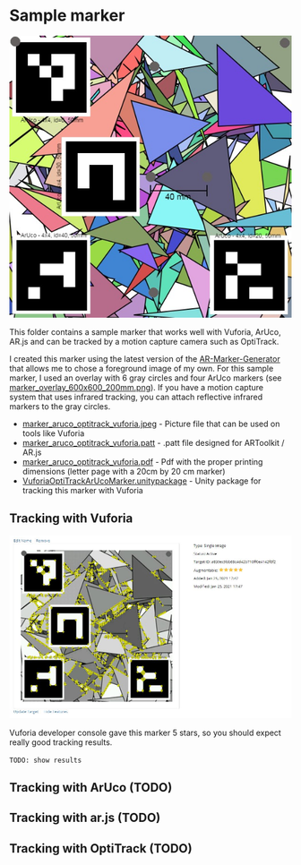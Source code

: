 # Sample marker

![Example marker generated in the tool](marker_aruco_optitrack_vuforia.jpeg)

This folder contains a sample marker that works well with Vuforia,
 ArUco, AR.js and can be tracked by a motion capture camera such as OptiTrack.

I created this marker using the latest version of the [AR-Marker-Generator](https://danilogr.github.io/AR-Marker-Generator/) that allows me
to chose a foreground image of my own. For this sample marker, I used an overlay with 6 gray circles and four ArUco markers (see [marker_overlay_600x600_200mm.png](marker_overlay_600x600_200mm.png)).
If you have a motion capture system that uses infrared tracking, you can attach reflective infrared markers to the gray circles.


 - [marker_aruco_optitrack_vuforia.jpeg](marker_aruco_optitrack_vuforia.jpeg) - Picture file that can be used on tools like Vuforia 
 - [marker_aruco_optitrack_vuforia.patt](marker_aruco_optitrack_vuforia.patt) - .patt file designed for ARToolkit / AR.js 
 - [marker_aruco_optitrack_vuforia.pdf](marker_aruco_optitrack_vuforia.pdf) - Pdf with the proper printing dimensions (letter page with a 20cm by 20 cm marker)
 - [VuforiaOptiTrackArUcoMarker.unitypackage](VuforiaOptiTrackArUcoMarker.unitypackage) - Unity package for tracking this marker with Vuforia

## Tracking with Vuforia

![Vuforia tracking features](vuforiascreenshot.JPG)

Vuforia developer console gave this marker 5 stars, so you should expect really good tracking results.

`TODO: show results`

## Tracking with ArUco (TODO)

## Tracking with ar.js (TODO)

## Tracking with OptiTrack (TODO)

